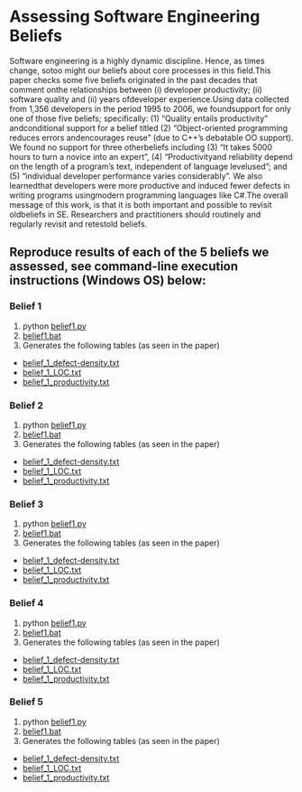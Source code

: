 # Assessing Software Engineering Beliefs

Software engineering is a highly dynamic discipline. Hence, as times change, sotoo might our beliefs about core processes in this field.This paper checks some five beliefs originated in the past decades that comment onthe relationships between (i) developer productivity; (ii) software quality and (ii) years ofdeveloper experience.Using  data  collected  from  1,356  developers  in  the  period  1995  to  2006,  we  foundsupport for only one of those five beliefs; specifically: (1) “Quality entails productivity” andconditional support for a belief titled (2) “Object-oriented programming reduces errors andencourages reuse” (due to C++’s debatable OO support). We found no support for three otherbeliefs including (3) “It takes 5000 hours to turn a novice into an expert”, (4) “Productivityand reliability depend on the length of a program’s text, independent of language levelused”; and (5) “individual developer performance varies considerably”. We also learnedthat developers were more productive and induced fewer defects in writing programs usingmodern programming languages like C#.The overall message of this work, is that it is both important and possible to revisit oldbeliefs in SE. Researchers and practitioners should routinely and regularly revisit and retestold beliefs.

## Reproduce results of each of the 5 beliefs we assessed, see command-line execution instructions (Windows OS) below:

### Belief 1

1. python [belief1.py](belief1.py)
2. [belief1.bat](belief1.bat)
3. Generates the following tables (as seen in the paper)
* [belief_1_defect-density.txt](belief_1_defect-density.txt)
* [belief_1_LOC.txt](belief_1_LOC.txt)
* [belief_1_productivity.txt](belief_1_productivity.txt)

### Belief 2

1. python [belief1.py](belief1.py)
2. [belief1.bat](belief1.bat)
3. Generates the following tables (as seen in the paper)
* [belief_1_defect-density.txt](belief_1_defect-density.txt)
* [belief_1_LOC.txt](belief_1_LOC.txt)
* [belief_1_productivity.txt](belief_1_productivity.txt)

### Belief 3

1. python [belief1.py](belief1.py)
2. [belief1.bat](belief1.bat)
3. Generates the following tables (as seen in the paper)
* [belief_1_defect-density.txt](belief_1_defect-density.txt)
* [belief_1_LOC.txt](belief_1_LOC.txt)
* [belief_1_productivity.txt](belief_1_productivity.txt)

### Belief 4

1. python [belief1.py](belief1.py)
2. [belief1.bat](belief1.bat)
3. Generates the following tables (as seen in the paper)
* [belief_1_defect-density.txt](belief_1_defect-density.txt)
* [belief_1_LOC.txt](belief_1_LOC.txt)
* [belief_1_productivity.txt](belief_1_productivity.txt)

### Belief 5

1. python [belief1.py](belief1.py)
2. [belief1.bat](belief1.bat)
3. Generates the following tables (as seen in the paper)
* [belief_1_defect-density.txt](belief_1_defect-density.txt)
* [belief_1_LOC.txt](belief_1_LOC.txt)
* [belief_1_productivity.txt](belief_1_productivity.txt)
